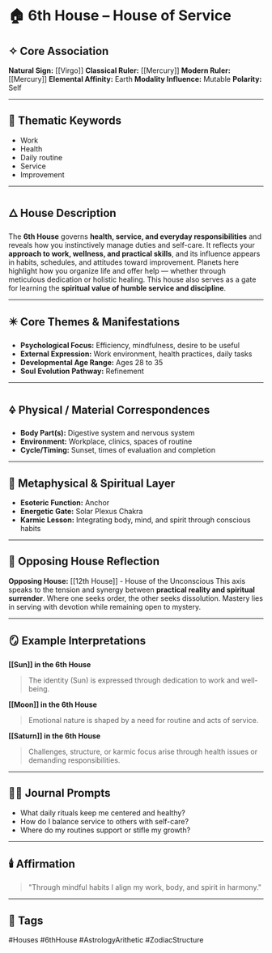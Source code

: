 # 🏠 6th House – House of Service

## ✧ Core Association

**Natural Sign:** [[Virgo]]
**Classical Ruler:** [[Mercury]]
**Modern Ruler:** [[Mercury]]
**Elemental Affinity:** Earth
**Modality Influence:** Mutable
**Polarity:** Self

---

## 🧭 Thematic Keywords

- Work
- Health
- Daily routine
- Service
- Improvement

---

## 🜂 House Description

The **6th House** governs **health, service, and everyday responsibilities** and reveals how you instinctively manage duties and self-care.
It reflects your **approach to work, wellness, and practical skills**, and its influence appears in habits, schedules, and attitudes toward improvement.
Planets here highlight how you organize life and offer help — whether through meticulous dedication or holistic healing.
This house also serves as a gate for learning the **spiritual value of humble service and discipline**.

---

## ✴️ Core Themes & Manifestations

- **Psychological Focus:** Efficiency, mindfulness, desire to be useful
- **External Expression:** Work environment, health practices, daily tasks
- **Developmental Age Range:** Ages 28 to 35
- **Soul Evolution Pathway:** Refinement

---

## 🜍 Physical / Material Correspondences

- **Body Part(s):** Digestive system and nervous system
- **Environment:** Workplace, clinics, spaces of routine
- **Cycle/Timing:** Sunset, times of evaluation and completion

---

## 💠 Metaphysical & Spiritual Layer

- **Esoteric Function:** Anchor
- **Energetic Gate:** Solar Plexus Chakra
- **Karmic Lesson:** Integrating body, mind, and spirit through conscious habits

---

## 🔁 Opposing House Reflection

**Opposing House:** [[12th House]] - House of the Unconscious
This axis speaks to the tension and synergy between **practical reality and spiritual surrender**.
Where one seeks order, the other seeks dissolution. Mastery lies in serving with devotion while remaining open to mystery.

---

## 🪞 Example Interpretations

**[[Sun]] in the 6th House**
> The identity (Sun) is expressed through dedication to work and well-being.

**[[Moon]] in the 6th House**
> Emotional nature is shaped by a need for routine and acts of service.

**[[Saturn]] in the 6th House**
> Challenges, structure, or karmic focus arise through health issues or demanding responsibilities.

---

## ✍🏼 Journal Prompts

- What daily rituals keep me centered and healthy?
- How do I balance service to others with self-care?
- Where do my routines support or stifle my growth?

---

## 🕯️ Affirmation

> "Through mindful habits I align my work, body, and spirit in harmony."

---

## 🔖 Tags
#Houses #6thHouse #AstrologyArithetic #ZodiacStructure
